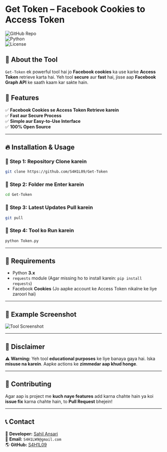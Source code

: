 # **Get Token – Facebook Cookies to Access Token**  

![GitHub Repo](https://img.shields.io/badge/GitHub-Repository-blue?style=for-the-badge&logo=github)  
![Python](https://img.shields.io/badge/Made%20With-Python-blue?style=for-the-badge&logo=python)  
![License](https://img.shields.io/github/license/S4H1L09/Get-Token?style=for-the-badge)  

## 🚀 **About the Tool**  
`Get-Token` ek powerful tool hai jo **Facebook cookies** ka use karke **Access Token** retrieve karta hai. Yeh tool **secure** aur **fast** hai, jisse aap **Facebook Graph API** ke saath kaam kar sakte hain.  

## 🎯 **Features**  
✅ **Facebook Cookies se Access Token Retrieve karein**  
✅ **Fast aur Secure Process**  
✅ **Simple aur Easy-to-Use Interface**  
✅ **100% Open Source**  

---

## 🔥 **Installation & Usage**  

### 🔹 **Step 1: Repository Clone karein**  
```bash
git clone https://github.com/S4H1L09/Get-Token
```

### 🔹 **Step 2: Folder me Enter karein**  
```bash
cd Get-Token
```

### 🔹 **Step 3: Latest Updates Pull karein**  
```bash
git pull
```

### 🔹 **Step 4: Tool ko Run karein**  
```bash
python Token.py
```

---

## 📌 **Requirements**  
- Python **3.x**  
- `requests` module (Agar missing ho to install karein: `pip install requests`)  
- Facebook **Cookies** (Jo aapke account ke Access Token nikalne ke liye zaroori hai)  

---

## 🎯 **Example Screenshot**  
![Tool Screenshot](https://via.placeholder.com/800x400?text=Get-Token+Tool+Screenshot)  

---

## 🛑 **Disclaimer**  
⚠️ **Warning:** Yeh tool **educational purposes** ke liye banaya gaya hai. Iska **misuse na karein**. Aapke actions ke **zimmedar aap khud honge**.  

---

## 🤝 **Contributing**  
Agar aap is project me **kuch naye features** add karna chahte hain ya koi **issue fix** karna chahte hain, to **Pull Request** bhejein!  

---

## 📞 **Contact**  
💬 **Developer:** [Sahil Ansari](https://github.com/S4H1L09)  
📧 **Email:** `S4H1LW9@gmail.com `  
🌎 **GitHub:** [S4H1L09](https://github.com/S4H1L09)  
